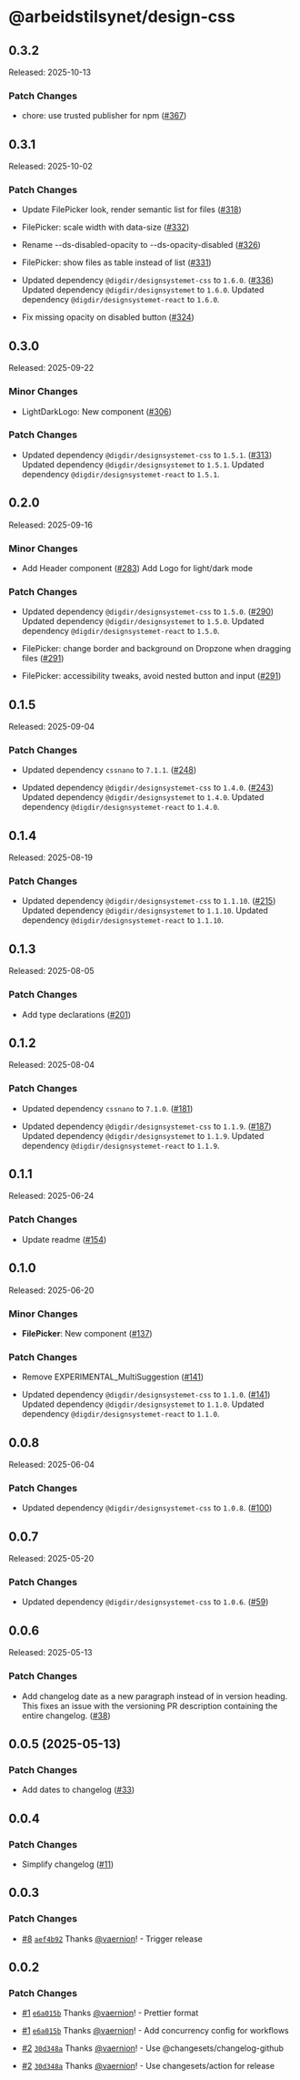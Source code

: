 # @arbeidstilsynet/design-css

## 0.3.2

Released: 2025-10-13

### Patch Changes

- chore: use trusted publisher for npm ([#367](https://github.com/Arbeidstilsynet/design/pull/367))

## 0.3.1

Released: 2025-10-02

### Patch Changes

- Update FilePicker look, render semantic list for files ([#318](https://github.com/Arbeidstilsynet/design/pull/318))

- FilePicker: scale width with data-size ([#332](https://github.com/Arbeidstilsynet/design/pull/332))

- Rename --ds-disabled-opacity to --ds-opacity-disabled ([#326](https://github.com/Arbeidstilsynet/design/pull/326))

- FilePicker: show files as table instead of list ([#331](https://github.com/Arbeidstilsynet/design/pull/331))

- Updated dependency `@digdir/designsystemet-css` to `1.6.0`. ([#336](https://github.com/Arbeidstilsynet/design/pull/336))
  Updated dependency `@digdir/designsystemet` to `1.6.0`.
  Updated dependency `@digdir/designsystemet-react` to `1.6.0`.

- Fix missing opacity on disabled button ([#324](https://github.com/Arbeidstilsynet/design/pull/324))

## 0.3.0

Released: 2025-09-22

### Minor Changes

- LightDarkLogo: New component ([#306](https://github.com/Arbeidstilsynet/design/pull/306))

### Patch Changes

- Updated dependency `@digdir/designsystemet-css` to `1.5.1`. ([#313](https://github.com/Arbeidstilsynet/design/pull/313))
  Updated dependency `@digdir/designsystemet` to `1.5.1`.
  Updated dependency `@digdir/designsystemet-react` to `1.5.1`.

## 0.2.0

Released: 2025-09-16

### Minor Changes

- Add Header component ([#283](https://github.com/Arbeidstilsynet/design/pull/283))
  Add Logo for light/dark mode

### Patch Changes

- Updated dependency `@digdir/designsystemet-css` to `1.5.0`. ([#290](https://github.com/Arbeidstilsynet/design/pull/290))
  Updated dependency `@digdir/designsystemet` to `1.5.0`.
  Updated dependency `@digdir/designsystemet-react` to `1.5.0`.

- FilePicker: change border and background on Dropzone when dragging files ([#291](https://github.com/Arbeidstilsynet/design/pull/291))

- FilePicker: accessibility tweaks, avoid nested button and input ([#291](https://github.com/Arbeidstilsynet/design/pull/291))

## 0.1.5

Released: 2025-09-04

### Patch Changes

- Updated dependency `cssnano` to `7.1.1`. ([#248](https://github.com/Arbeidstilsynet/design/pull/248))

- Updated dependency `@digdir/designsystemet-css` to `1.4.0`. ([#243](https://github.com/Arbeidstilsynet/design/pull/243))
  Updated dependency `@digdir/designsystemet` to `1.4.0`.
  Updated dependency `@digdir/designsystemet-react` to `1.4.0`.

## 0.1.4

Released: 2025-08-19

### Patch Changes

- Updated dependency `@digdir/designsystemet-css` to `1.1.10`. ([#215](https://github.com/Arbeidstilsynet/design/pull/215))
  Updated dependency `@digdir/designsystemet` to `1.1.10`.
  Updated dependency `@digdir/designsystemet-react` to `1.1.10`.

## 0.1.3

Released: 2025-08-05

### Patch Changes

- Add type declarations ([#201](https://github.com/Arbeidstilsynet/design/pull/201))

## 0.1.2

Released: 2025-08-04

### Patch Changes

- Updated dependency `cssnano` to `7.1.0`. ([#181](https://github.com/Arbeidstilsynet/design/pull/181))

- Updated dependency `@digdir/designsystemet-css` to `1.1.9`. ([#187](https://github.com/Arbeidstilsynet/design/pull/187))
  Updated dependency `@digdir/designsystemet` to `1.1.9`.
  Updated dependency `@digdir/designsystemet-react` to `1.1.9`.

## 0.1.1

Released: 2025-06-24

### Patch Changes

- Update readme ([#154](https://github.com/Arbeidstilsynet/design/pull/154))

## 0.1.0

Released: 2025-06-20

### Minor Changes

- **FilePicker**: New component ([#137](https://github.com/Arbeidstilsynet/design/pull/137))

### Patch Changes

- Remove EXPERIMENTAL_MultiSuggestion ([#141](https://github.com/Arbeidstilsynet/design/pull/141))

- Updated dependency `@digdir/designsystemet-css` to `1.1.0`. ([#141](https://github.com/Arbeidstilsynet/design/pull/141))
  Updated dependency `@digdir/designsystemet` to `1.1.0`.
  Updated dependency `@digdir/designsystemet-react` to `1.1.0`.

## 0.0.8

Released: 2025-06-04

### Patch Changes

- Updated dependency `@digdir/designsystemet-css` to `1.0.8`. ([#100](https://github.com/Arbeidstilsynet/design/pull/100))

## 0.0.7

Released: 2025-05-20

### Patch Changes

- Updated dependency `@digdir/designsystemet-css` to `1.0.6`. ([#59](https://github.com/Arbeidstilsynet/design/pull/59))

## 0.0.6

Released: 2025-05-13

### Patch Changes

- Add changelog date as a new paragraph instead of in version heading. This fixes an issue with the versioning PR description containing the entire changelog. ([#38](https://github.com/Arbeidstilsynet/design/pull/38))

## 0.0.5 (2025-05-13)

### Patch Changes

- Add dates to changelog ([#33](https://github.com/Arbeidstilsynet/design/pull/33))

## 0.0.4

### Patch Changes

- Simplify changelog ([#11](https://github.com/Arbeidstilsynet/design/pull/11))

## 0.0.3

### Patch Changes

- [#8](https://github.com/Arbeidstilsynet/design/pull/8) [`aef4b92`](https://github.com/Arbeidstilsynet/design/commit/aef4b924b310115ad6112f67fd0300bf0437cbc5) Thanks [@vaernion](https://github.com/vaernion)! - Trigger release

## 0.0.2

### Patch Changes

- [#1](https://github.com/Arbeidstilsynet/design/pull/1) [`e6a015b`](https://github.com/Arbeidstilsynet/design/commit/e6a015bac275df8c344523fbb5925897a3cb4645) Thanks [@vaernion](https://github.com/vaernion)! - Prettier format

- [#1](https://github.com/Arbeidstilsynet/design/pull/1) [`e6a015b`](https://github.com/Arbeidstilsynet/design/commit/e6a015bac275df8c344523fbb5925897a3cb4645) Thanks [@vaernion](https://github.com/vaernion)! - Add concurrency config for workflows

- [#2](https://github.com/Arbeidstilsynet/design/pull/2) [`30d348a`](https://github.com/Arbeidstilsynet/design/commit/30d348a7712b47c70130525b09475d5acdc0edcc) Thanks [@vaernion](https://github.com/vaernion)! - Use @changesets/changelog-github

- [#2](https://github.com/Arbeidstilsynet/design/pull/2) [`30d348a`](https://github.com/Arbeidstilsynet/design/commit/30d348a7712b47c70130525b09475d5acdc0edcc) Thanks [@vaernion](https://github.com/vaernion)! - Use changesets/action for release
